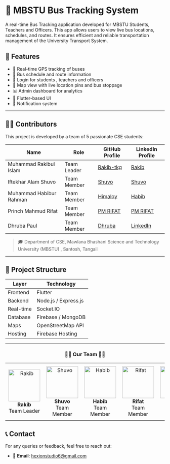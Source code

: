 # 🚌 MBSTU Bus Tracking System

A real-time Bus Tracking application developed for MBSTU Students, Teachers and Officers. This app allows users to view live bus locations, schedules, and routes. It ensures efficient and reliable transportation management of the University Transport System.




## 🚀 Features

- 📍 Real-time GPS tracking of buses  
- 📅 Bus schedule and route information  
- 🔐 Login for students , teachers and officers 
- 🧭 Map view with live location pins and bus stoppage  
- 📊 Admin dashboard for analytics  
- 📲 Flutter-based UI
- 🔔 Notification system 

---

## 👨‍💻 Contributors
This project is developed by a team of 5 passionate CSE students:

| Name              | Role                          | GitHub Profile                                | LinkedIn Profile                            |
|-------------------|-------------------------------|------------------------------------------------|---------------------------------------------|
| Muhammad Rakibul Islam     | Team Leader    | [Rakib-tkg](https://github.com/rakibtkg)    | [Rakib](https://www.linkedin.com/in/rakibul-islam-8372852bb/) |
| Iftekhar Alam Shuvo  | Team Member         | [Shuvo](https://github.com/SHUVOika)                                    | [Shuvo](https://www.linkedin.com/in/iftekhar-alam-shuvo-4742842bb/)                                |
| Muhammad Habibur Rahman  | Team Member   | [Himaloy](https://github.com/himaloy007)                                    | [Habib](https://www.linkedin.com/in/habib007/)                                |
| Princh Mahmud Rifat  | Team Member | [PM RIFAT](https://github.com/PM-RIFAT74328)                                    | [PM RIFAT](https://www.linkedin.com/in/pm-rifat-5ba87a360/)                                |
| Dhruba Paul | Team Member           | [Dhruba](https://github.com/DHRUBA-NIRO)                                    | [LinkedIn](#)                                |

> 🎓 Department of CSE, Mawlana Bhashani Science and Technology University (MBSTU) , Santosh, Tangail

---

## 📁 Project Structure

| Layer        | Technology                      |
|-------------------------------|----------------------------------|
| Frontend     | Flutter                          |
| Backend      | Node.js / Express.js               |
| Real-time    | Socket.IO |
| Database     | Firebase / MongoDB               |
| Maps         | OpenStreetMap API                  |
| Hosting      | Firebase Hosting         |

---









<h3 align="center">🧑‍💻  Our Team   🧑‍💻</h3>

<p align="center">
  <table align="center">
    <tr>
      <td align="center" style="padding: 10px;">
        <img src="https://example.com/rakib.jpg" width="100" alt="Rakib"/><br>
        <b>Rakib</b><br>
        Team Leader
      </td>
      <td align="center" style="padding: 10px;">
        <img src="https://example.com/tania.jpg" width="100" alt="Shuvo"/><br>
        <b>Shuvo</b><br>
        Team Member
      </td>
      <td align="center" style="padding: 10px;">
        <img src="https://example.com/arif.jpg" width="100" alt="Habib"/><br>
        <b>Habib</b><br>
       Team Member
      </td>
      <td align="center" style="padding: 10px;">
        <img src="https://example.com/sajid.jpg" width="100" alt="Rifat"/><br>
        <b>Rifat</b><br>
        Team Member
      </td>
      <td align="center" style="padding: 10px;">
        <img src="" width="100" alt="Dhruba"/><br>
        <b>Dhruba</b><br>
       Team Member
      </td>
    </tr>
  </table>
</p>


## 📞 Contact

For any queries or feedback, feel free to reach out:

- 📧 **Email**: [hexionstudio6@gmail.com
](mailto:hexionstudio6@gmail.com)



